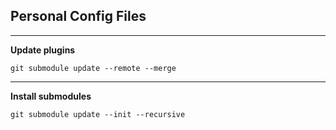 ## Personal Config Files

---

**Update plugins**

`git submodule update --remote --merge`

---
**Install submodules**

`git submodule update --init --recursive`
